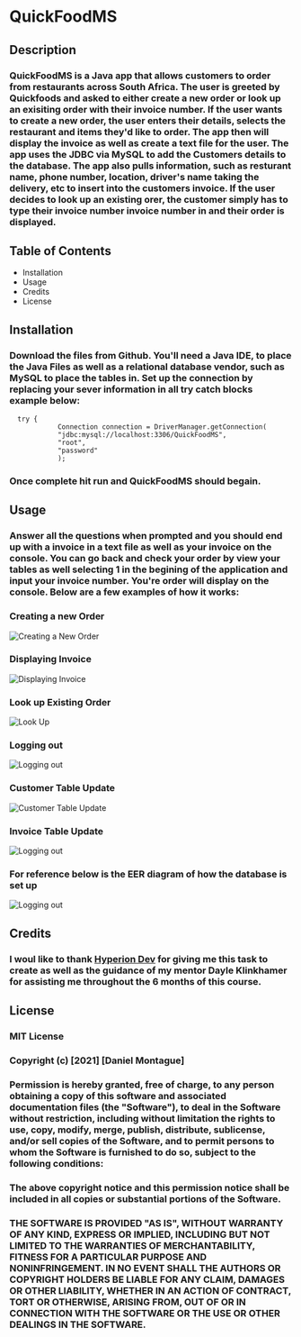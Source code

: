 # QuickFoodMS
## Description

### QuickFoodMS is a Java app that allows customers to order from restaurants across South Africa. The user is greeted by Quickfoods and asked to either create a new order or look up an exisiting order with their invoice number. If the user wants to create a new order, the user enters their details, selects the restaurant and items they'd like to order. The app then will display the invoice as well as create a text file for the user. The app uses the JDBC via MySQL to add the Customers details to the database. The app also pulls information, such as resturant name, phone number, location, driver's name taking the delivery, etc to insert into the customers invoice. If the user decides to look up an existing orer, the customer simply has to type their invoice number invoice number in and their order is displayed.

## Table of Contents
* Installation
* Usage
* Credits
* License

## Installation
### Download the files from Github. You'll need a Java IDE, to place the Java Files as well as a relational database vendor, such as MySQL to place the tables in. Set up the connection by replacing your sever information in all try catch blocks example below:
```
  try {
			Connection connection = DriverManager.getConnection(
			"jdbc:mysql://localhost:3306/QuickFoodMS",
			"root",
			"password"
			);
```
### Once complete hit run and QuickFoodMS should begain.

## Usage
### Answer all the questions when prompted and you should end up with a invoice in a text file as well as your invoice on the console. You can go back and check your order by view your tables as well selecting 1 in the begining of the application and input your invoice number. You're order will display on the console. Below are a few examples of how it works:
### Creating a new Order
![Creating a New Order](https://github.com/ThundroD/QuickFoodMS/blob/main/QuickFoodMS%20IMG/Create%20Order.png)
### Displaying Invoice
![Displaying Invoice](https://github.com/ThundroD/QuickFoodMS/blob/main/QuickFoodMS%20IMG/Invoice.png)
### Look up Existing Order
![Look Up](https://github.com/ThundroD/QuickFoodMS/blob/main/QuickFoodMS%20IMG/LookUp.png)
### Logging out
![Logging out](https://github.com/ThundroD/QuickFoodMS/blob/main/QuickFoodMS%20IMG/Goodbye.png)
### Customer Table Update
![Customer Table Update](https://github.com/ThundroD/QuickFoodMS/blob/main/QuickFoodMS%20IMG/Customer%20Table.png)
### Invoice Table Update
![Logging out](https://github.com/ThundroD/QuickFoodMS/blob/main/QuickFoodMS%20IMG/Customer%20Table.png)

### For reference below is the EER diagram of how the database is set up
![Logging out](https://github.com/ThundroD/QuickFoodMS/blob/main/QuickFoodMS%20IMG/QuickFoodMS_EER_Diagram.png)

## Credits

### I woul like to thank [Hyperion Dev](https://www.hyperiondev.com/) for giving me this task to create as well as the guidance of my mentor Dayle Klinkhamer for assisting me throughout the 6 months of this course.

## License

### MIT License

### Copyright (c) [2021] [Daniel Montague]

### Permission is hereby granted, free of charge, to any person obtaining a copy of this software and associated documentation files (the "Software"), to deal in the Software without restriction, including without limitation the rights to use, copy, modify, merge, publish, distribute, sublicense, and/or sell copies of the Software, and to permit persons to whom the Software is furnished to do so, subject to the following conditions:

### The above copyright notice and this permission notice shall be included in all copies or substantial portions of the Software.

### THE SOFTWARE IS PROVIDED "AS IS", WITHOUT WARRANTY OF ANY KIND, EXPRESS OR IMPLIED, INCLUDING BUT NOT LIMITED TO THE WARRANTIES OF MERCHANTABILITY, FITNESS FOR A PARTICULAR PURPOSE AND NONINFRINGEMENT. IN NO EVENT SHALL THE AUTHORS OR COPYRIGHT HOLDERS BE LIABLE FOR ANY CLAIM, DAMAGES OR OTHER LIABILITY, WHETHER IN AN ACTION OF CONTRACT, TORT OR OTHERWISE, ARISING FROM, OUT OF OR IN CONNECTION WITH THE SOFTWARE OR THE USE OR OTHER DEALINGS IN THE SOFTWARE.



